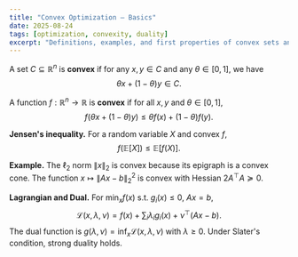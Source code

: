 ```yaml
---
title: "Convex Optimization — Basics"
date: 2025-08-24
tags: [optimization, convexity, duality]
excerpt: "Definitions, examples, and first properties of convex sets and functions."
---
```



A set $C \subseteq \mathbb{R}^n$ is **convex** if for any $x, y \in C$ and any $\theta \in [0,1]$, we have
$$
\theta x + (1-\theta) y \in C.
$$


A function $f: \mathbb{R}^n \to \mathbb{R}$ is **convex** if for all $x,y$ and $\theta \in [0,1]$,
$$
f(\theta x + (1-\theta) y) \le \theta f(x) + (1-\theta) f(y).
$$


**Jensen's inequality.** For a random variable $X$ and convex $f$,
$$
f(\mathbb{E}[X]) \le \mathbb{E}[f(X)].
$$


**Example.** The $\ell_2$ norm $\|x\|_2$ is convex because its epigraph is a convex cone. The function $x \mapsto \|Ax-b\|_2^2$ is convex with Hessian $2A^\top A \succeq 0$.


**Lagrangian and Dual.** For $\min_x f(x)$ s.t. $g_i(x) \le 0$, $Ax = b$,
$$
\mathcal{L}(x,\lambda,\nu) = f(x) + \sum_i \lambda_i g_i(x) + \nu^\top(Ax-b).
$$
The dual function is $g(\lambda,\nu) = \inf_x \mathcal{L}(x,\lambda,\nu)$ with $\lambda\ge 0$. Under Slater's condition, strong duality holds.